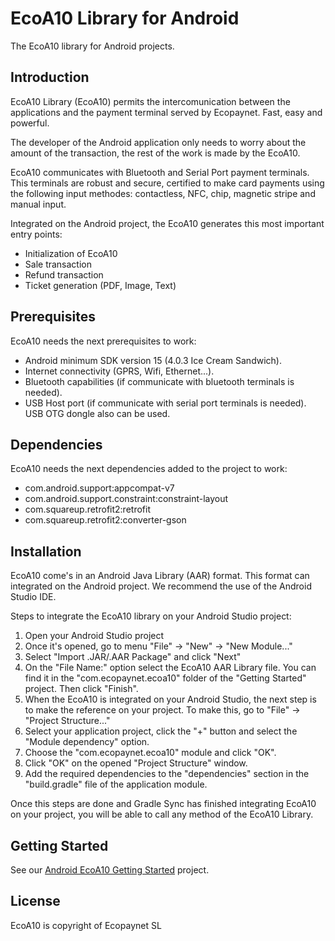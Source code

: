 # EcoA10 Library for Android
The EcoA10 library for Android projects.

## Introduction
EcoA10 Library (EcoA10) permits the intercomunication between the applications and the payment terminal served by Ecopaynet. Fast, easy and powerful.

The developer of the Android application only needs to worry about the amount of the transaction, the rest of the work is made by the EcoA10.

EcoA10 communicates with Bluetooth and Serial Port payment terminals. This terminals are robust and secure, certified to make card payments using the following input methodes: contactless, NFC, chip, magnetic stripe and manual input.

Integrated on the Android project, the EcoA10 generates this most important entry points:
 - Initialization of EcoA10
 - Sale transaction
 - Refund transaction
 - Ticket generation (PDF, Image, Text)

## Prerequisites
EcoA10 needs the next prerequisites to work:
 - Android minimum SDK version 15 (4.0.3 Ice Cream Sandwich).
 - Internet connectivity (GPRS, Wifi, Ethernet...).
 - Bluetooth capabilities (if communicate with bluetooth terminals is needed).
 - USB Host port (if communicate with serial port terminals is needed). USB OTG dongle also can be used.
 
## Dependencies
EcoA10 needs the next dependencies added to the project to work:
 - com.android.support:appcompat-v7
 - com.android.support.constraint:constraint-layout
 - com.squareup.retrofit2:retrofit
 - com.squareup.retrofit2:converter-gson

## Installation
EcoA10 come's in an Android Java Library (AAR) format. This format can integrated on the Android project. We recommend the use of the Android Studio IDE.

Steps to integrate the EcoA10 library on your Android Studio project:
 1. Open your Android Studio project	
 2. Once it's opened, go to menu "File" -> "New" -> "New Module..."	
 3. Select "Import .JAR/.AAR Package" and click "Next"	
 4. On the "File Name:" option select the EcoA10 AAR Library file. You can find it in the "com.ecopaynet.ecoa10" folder of the 	"Getting Started" project. Then click "Finish".	
 5. When the EcoA10 is integrated on your Android Studio, the next step is to make the reference on your project. To make this, go to "File" -> "Project Structure..."	
 6. Select your application project, click the "+" button and select the "Module dependency" option.	
 7. Choose the "com.ecopaynet.ecoa10" module and click "OK".	
 8. Click "OK" on the opened "Project Structure" window.
 9. Add the required dependencies to the "dependencies" section in the "build.gradle" file of the application module.

Once this steps are done and Gradle Sync has finished integrating EcoA10 on your project, you will be able to call any method of the EcoA10 Library.
	
## Getting Started
See our [Android EcoA10 Getting Started](https://github.com/ecopaynet/Android-EcoA10-Getting-Started) project.
 
## License
EcoA10 is copyright of Ecopaynet SL
